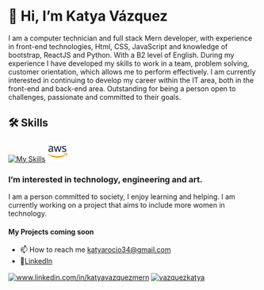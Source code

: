 
# 👋 Hi, I’m Katya Vázquez
I am a computer technician and full stack Mern developer, with experience in front-end technologies, Html, CSS, JavaScript and knowledge of bootstrap, ReactJS and Python. With a B2 level of English. During my experience I have developed my skills to work in a team, problem solving, customer orientation, which allows me to perform effectively. I am currently interested in continuing to develop my career within the IT area, both in the front-end and back-end area. Outstanding for being a person open to challenges, passionate and committed to their goals.


## 🛠 Skills
[![My Skills](https://skillicons.dev/icons?i=html,css,js,react,bootstrap,express,nodejs,py,mongodb,git,vscode,postman,github)](https://skillicons.dev) <img src="https://raw.githubusercontent.com/devicons/devicon/master/icons/amazonwebservices/amazonwebservices-original-wordmark.svg" alt="aws" width="40" height="40"/>

### I’m interested in technology, engineering and art.
I am a person committed to society, I enjoy learning and helping. I am currently working on a project that aims to include more women in technology.

#### My Projects coming soon

- 📫 How to reach me katyarocio34@gmail.com
- 🌱[LinkedIn](www.linkedin.com/in/katyavazquezmern)


<a href="www.linkedin.com/in/
katyavazquezmern" target="blank"><img align="center" src="https://raw.githubusercontent.com/rahuldkjain/github-profile-readme-generator/master/src/images/icons/Social/linked-in-alt.svg" alt="www.linkedin.com/in/katyavazquezmern" height="30" width="40" /></a>
<a href="https://www.instagram.com/vazquez.katya/" target="blank"><img align="center" src="https://raw.githubusercontent.com/rahuldkjain/github-profile-readme-generator/master/src/images/icons/Social/instagram.svg" alt="vazquezkatya" height="30" width="40" /></a>
